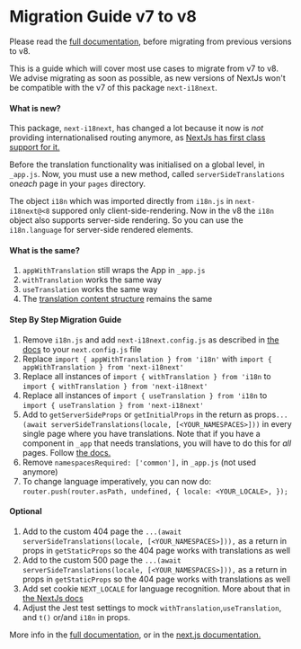 # Migration Guide v7 to v8

Please read the [full documentation](https://github.com/isaachinman/next-i18next/blob/master/README.md), before migrating from previous versions to v8.

This is a guide which will cover most use cases to migrate from v7 to v8.
We advise migrating as soon as possible, as new versions of NextJs won't be compatible with the v7 of this package `next-i18next`.

#### What is new?

This package, `next-i18next`, has changed a lot because it now is _not_ providing internationalised routing anymore, as [NextJs has first class support for it.](https://nextjs.org/docs/advanced-features/i18n-routing)

Before the translation functionality was initialised on a global level, in `_app.js`. Now, you must use a new method, called `serverSideTranslations` on*each* page in your `pages` directory.

The object `i18n` which was imported directly from `i18n.js` in `next-i18next@<8` suppored only client-side-rendering. Now in the v8 the `i18n` object also supports server-side rendering. So you can use the `i18n.language` for server-side rendered elements.

#### What is the same?

1. `appWithTranslation` still wraps the App in `_app.js`
2. `withTranslation` works the same way
3. `useTranslation` works the same way
4. The [translation content structure](https://github.com/isaachinman/next-i18next/blob/master/README.md#2-translation-content) remains the same

#### Step By Step Migration Guide

1.  Remove `i18n.js` and add `next-i18next.config.js` as described in [the docs](https://github.com/isaachinman/next-i18next#3-project-setup) to your `next.config.js` file
2.  Replace `import { appWithTranslation } from 'i18n'` with `import { appWithTranslation } from 'next-i18next'`
3.  Replace all instances of `import { withTranslation } from 'i18n` to `import { withTranslation } from 'next-i18next'`
4.  Replace all instances of `import { useTranslation } from 'i18n` to `import { useTranslation } from 'next-i18next'`
5.  Add to `getServerSideProps` or `getInitialProps` in the return as props`...(await serverSideTranslations(locale, [<YOUR_NAMESPACES>]))` in every single page where you have translations. Note that if you have a component in `_app` that needs translations, you will have to do this for _all_ pages. Follow [the docs.](https://github.com/isaachinman/next-i18next#serversidetranslations)
6.  Remove `namespacesRequired: ['common'],` in `_app.js` (not used anymore)
7.  To change language imperatively, you can now do: `router.push(router.asPath, undefined, { locale: <YOUR_LOCALE>, });`

#### Optional

1. Add to the custom 404 page the `...(await serverSideTranslations(locale, [<YOUR_NAMESPACES>])),` as a return in props in `getStaticProps` so the 404 page works with translations as well
2. Add to the custom 500 page the `...(await serverSideTranslations(locale, [<YOUR_NAMESPACES>])),` as a return in props in `getStaticProps` so the 404 page works with translations as well
3. Add set cookie `NEXT_LOCALE` for language recognition. More about that in [the NextJs docs](https://nextjs.org/docs/advanced-features/i18n-routing#leveraging-the-next_locale-cookie)
4. Adjust the Jest test settings to mock `withTranslation`,`useTranslation`, and `t()` or/and `i18n` in props.

More info in the [full documentation](https://github.com/isaachinman/next-i18next/blob/master/README.md), or in the [next.js documentation.](https://nextjs.org/docs/advanced-features/i18n-routing)
